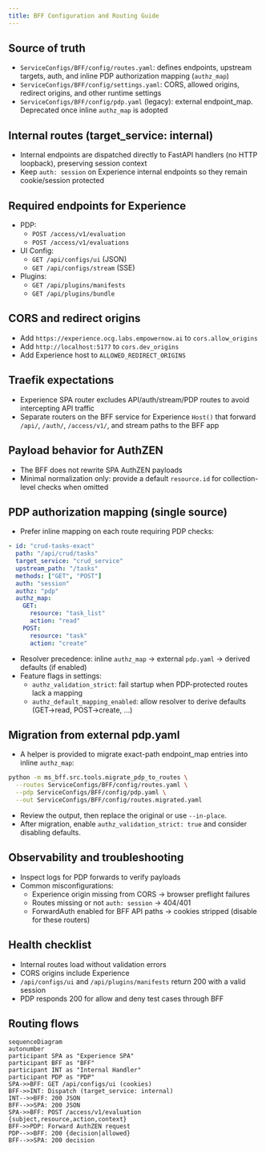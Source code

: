 ```yaml
---
title: BFF Configuration and Routing Guide
---
```


## Source of truth

- `ServiceConfigs/BFF/config/routes.yaml`: defines endpoints, upstream targets, auth, and inline PDP authorization mapping (`authz_map`)
- `ServiceConfigs/BFF/config/settings.yaml`: CORS, allowed origins, redirect origins, and other runtime settings
- `ServiceConfigs/BFF/config/pdp.yaml` (legacy): external endpoint_map. Deprecated once inline `authz_map` is adopted

## Internal routes (target_service: internal)

- Internal endpoints are dispatched directly to FastAPI handlers (no HTTP loopback), preserving session context
- Keep `auth: session` on Experience internal endpoints so they remain cookie/session protected

## Required endpoints for Experience

- PDP:
  - `POST /access/v1/evaluation`
  - `POST /access/v1/evaluations`
- UI Config:
  - `GET /api/configs/ui` (JSON)
  - `GET /api/configs/stream` (SSE)
- Plugins:
  - `GET /api/plugins/manifests`
  - `GET /api/plugins/bundle`

## CORS and redirect origins

- Add `https://experience.ocg.labs.empowernow.ai` to `cors.allow_origins`
- Add `http://localhost:5177` to `cors.dev_origins`
- Add Experience host to `ALLOWED_REDIRECT_ORIGINS`

## Traefik expectations

- Experience SPA router excludes API/auth/stream/PDP routes to avoid intercepting API traffic
- Separate routers on the BFF service for Experience `Host()` that forward `/api/`, `/auth/`, `/access/v1/`, and stream paths to the BFF app

## Payload behavior for AuthZEN

- The BFF does not rewrite SPA AuthZEN payloads
- Minimal normalization only: provide a default `resource.id` for collection-level checks when omitted

## PDP authorization mapping (single source)

- Prefer inline mapping on each route requiring PDP checks:

```yaml
- id: "crud-tasks-exact"
  path: "/api/crud/tasks"
  target_service: "crud_service"
  upstream_path: "/tasks"
  methods: ["GET", "POST"]
  auth: "session"
  authz: "pdp"
  authz_map:
    GET:
      resource: "task_list"
      action: "read"
    POST:
      resource: "task"
      action: "create"
```

- Resolver precedence: inline `authz_map` → external `pdp.yaml` → derived defaults (if enabled)
- Feature flags in settings:
  - `authz_validation_strict`: fail startup when PDP-protected routes lack a mapping
  - `authz_default_mapping_enabled`: allow resolver to derive defaults (GET→read, POST→create, ...)

## Migration from external pdp.yaml

- A helper is provided to migrate exact-path endpoint_map entries into inline `authz_map`:

```bash
python -m ms_bff.src.tools.migrate_pdp_to_routes \
  --routes ServiceConfigs/BFF/config/routes.yaml \
  --pdp ServiceConfigs/BFF/config/pdp.yaml \
  --out ServiceConfigs/BFF/config/routes.migrated.yaml
```

- Review the output, then replace the original or use `--in-place`.
- After migration, enable `authz_validation_strict: true` and consider disabling defaults.

## Observability and troubleshooting

- Inspect logs for PDP forwards to verify payloads
- Common misconfigurations:
  - Experience origin missing from CORS → browser preflight failures
  - Routes missing or not `auth: session` → 404/401
  - ForwardAuth enabled for BFF API paths → cookies stripped (disable for these routers)

## Health checklist

- Internal routes load without validation errors
- CORS origins include Experience
- `/api/configs/ui` and `/api/plugins/manifests` return 200 with a valid session
- PDP responds 200 for allow and deny test cases through BFF

## Routing flows

```mermaid
sequenceDiagram
autonumber
participant SPA as "Experience SPA"
participant BFF as "BFF"
participant INT as "Internal Handler"
participant PDP as "PDP"
SPA->>BFF: GET /api/configs/ui (cookies)
BFF->>INT: Dispatch (target_service: internal)
INT-->>BFF: 200 JSON
BFF-->>SPA: 200 JSON
SPA->>BFF: POST /access/v1/evaluation {subject,resource,action,context}
BFF->>PDP: Forward AuthZEN request
PDP-->>BFF: 200 {decision|allowed}
BFF-->>SPA: 200 decision
```


